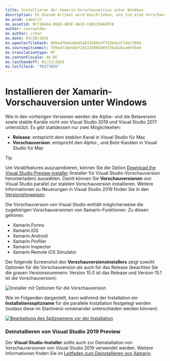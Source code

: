 ```yaml
---
title: Installieren der Xamarin-Vorschauversion unter Windows
description: In diesem Artikel wird beschrieben, wie Sie eine Vorschauversion von Xamarin in Visual Studio 2019 installieren, indem Sie den Kanal für die Veröffentlichung von Vorschauversionen verwenden.
ms.prod: xamarin
ms.assetid: 9F730444-06E8-4B3F-8A19-CA95CD484FFA
author: conceptdev
ms.author: crdun
ms.date: 03/20/2018
ms.openlocfilehash: 805edf0aba0e45a631bb9e3f7536da3f18dc789d
ms.sourcegitcommit: 3f0e4f10e5def19122588bb05f26ab2baa9df6eb
ms.translationtype: HT
ms.contentlocale: de-DE
ms.lasthandoff: 01/23/2020
ms.locfileid: "70277656"
---
```

# <a name="installing-xamarin-preview-on-windows"></a>Installieren der Xamarin-Vorschauversion unter Windows

Wie in den vorherigen Versionen werden die Alpha- und die Betaversion sowie stabile Kanäle nicht von Visual Studio 2019 und Visual Studio 2017 unterstützt. Es gibt stattdessen nur zwei Möglichkeiten:

- **Release**: entspricht dem _stabilen_ Kanal in Visual Studio für Mac
- **Vorschauversion**: entspricht den _Alpha_-, und _Beta_-Kanälen in Visual Studio für Mac

> [!TIP]
> Um Vorabfeatures auszuprobieren, können Sie die Option [Download the Visual Studio Preview installer](https://visualstudio.microsoft.com/vs/preview/) (Installer für Visual Studio-Vorschauversion herunterladen) auswählen. Damit können Sie **Vorschauversionen** von Visual Studio parallel zur stabilen Vorschauversion installieren. Weitere Informationen zu Neuerungen in Visual Studio 2019 finden Sie in den [Versionshinweisen](https://docs.microsoft.com/visualstudio/releases/2019/release-notes).

Die Vorschauversion von Visual Studio enthält möglicherweise die zugehörigen Vorschauversionen von Xamarin-Funktionen. Zu diesen gehören:

- Xamarin.Forms
- Xamarin.iOS
- Xamarin.Android
- Xamarin Profiler
- Xamarin Inspector
- Xamarin Remote iOS Simulator

Der folgende Screenshot des **Vorschauversionsinstallers** zeigt sowohl Optionen für die Vorschauversion als auch für das Release (beachten Sie die grauen Versionsnummern: Version 15.0 ist das Release und Version 15.1 ist die Vorschauversion):

![Installer mit Optionen für die Vorschauversion](windows-images/vs2017-installer.jpg)

Wie im Folgenden dargestellt, kann während der Installation ein **Installationsspitzname** für die parallele Installation festgelegt werden (sodass diese im Startmenü voneinander unterschieden werden können):

[![Bearbeitung des Spitznamens vor der Installation](windows-images/vs2017-nickname-sml.png "Bearbeitung des Spitznamens vor der Installation")](windows-images/vs2017-nickname.png#lightbox)

### <a name="uninstalling-visual-studio-2019-preview"></a>Deinstallieren von Visual Studio 2019 Preview

Der **Visual Studio-Installer** sollte auch zur Deinstallation von Vorschauversionen von Visual Studio 2019 verwendet werden. Weitere Informationen finden Sie im [Leitfaden zum Deinstallieren von Xamarin](uninstalling-xamarin.md#uninstallvs2017).
